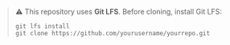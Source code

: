 > ⚠️ This repository uses **Git LFS**. Before cloning, install Git LFS:
> 
> ```
> git lfs install
> git clone https://github.com/yourusername/yourrepo.git
> ```
